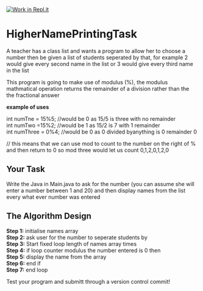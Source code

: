 [![Work in Repl.it](https://classroom.github.com/assets/work-in-replit-14baed9a392b3a25080506f3b7b6d57f295ec2978f6f33ec97e36a161684cbe9.svg)](https://classroom.github.com/online_ide?assignment_repo_id=3930073&assignment_repo_type=AssignmentRepo)
# HigherNamePrintingTask

A teacher has a class list and wants a program to allow her to choose a number then be given a list of students seperated by that, for example 2 would give every second name in the list or 3 would give every third name in the list

This program is going to make use of modulus (%), the modulus mathmatical operation returns the remainder of a division rather than the the fractional answer

**example of uses**

int numTne = 15%5; //would be 0 as 15/5 is three with no remainder\
int numTwo =15%2; //would be 1 as 15/2 is 7 with 1 remainder\
int numThree = 0%4; //would be 0 as 0 divided byanything is 0 remainder 0

// this means that we can use mod to count to the number on the right of % and then return to 0 so mod three would let us count 0,1,2,0,1,2,0


## Your Task

Write the Java in Main.java to ask for the number (you can assume she will enter a number between 1 and 20) and then display names from the list every what ever number was entered

## The Algorithm Design

**Step 1:** initialise names array\
**Step 2:**	ask user for the number to seperate students by\
**Step 3:**	Start fixed loop length of names array times\
**Step 4:**	  if loop counter modulus the number entered is 0 then\
**Step 5:**	    display the name from the array\
**Step 6:**	  end if\
**Step 7:** end loop

Test your program and submitt through a version control commit!


